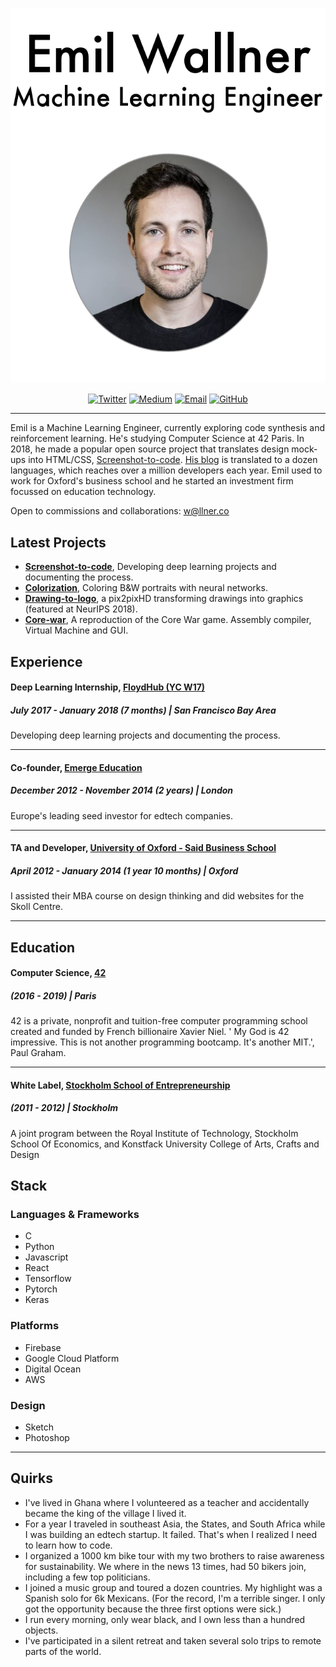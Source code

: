 
<p align="center"><img src="header.svg"></p>

<p align="center">
  <a href="https://twitter.com/emilwallner"><img src="https://img.shields.io/badge/Twitter-6054-blue.svg" alt="Twitter"></a>
  <a href="https://medium.com/emilwallner"><img src="https://img.shields.io/badge/Medium-4256-green.svg" alt="Medium"></a>
  <a href="mailto:w@llner.co"><img src="https://img.shields.io/badge/Email-w%40llner.co-red.svg" alt="Email"></a>
  <a href="https://github.com/emilwallner"><img src="https://img.shields.io/badge/GitHub-1012-lightgrey.svg" alt="GitHub"></a>
</p>

---

Emil is a Machine Learning Engineer, currently exploring code synthesis and reinforcement learning. He's studying Computer Science at 42 Paris. In 2018, he made a popular open source project that translates design mock-ups into HTML/CSS, [Screenshot-to-code](https://github.com/emilwallner/Screenshot-to-code). [His blog](http://medium.com/emilwallner) is translated to a dozen languages, which reaches over a million developers each year. Emil used to work for Oxford's business school and he started an investment firm focussed on education technology. 

Open to commissions and collaborations: w@llner.co

## Latest Projects 

- [**Screenshot-to-code**](https://github.com/emilwallner/Screenshot-to-code), Developing deep learning projects and documenting the process.
- [**Colorization**](https://github.com/emilwallner/Coloring-greyscale-images), Coloring B&W portraits with neural networks.
- [**Drawing-to-logo**](http://www.aiartonline.com/design/emil-wallner/), a pix2pixHD transforming drawings into graphics (featured at NeurIPS 2018).
- [**Core-war**](https://github.com/emilwallner/Corewar), A reproduction of the Core War game. Assembly compiler, Virtual Machine and GUI. 




## Experience 

#### Deep Learning Internship, [FloydHub (YC W17)](https://www.floydhub.com/)
##### July 2017 - January 2018 (7 months)  | San Francisco Bay Area

Developing deep learning projects and documenting the process.

--- 

#### Co-founder, [Emerge Education](https://emerge.education/)
##### December 2012 - November 2014 (2 years) | London

Europe's leading seed investor for edtech companies.

---


#### TA and Developer, [University of Oxford - Said Business School](https://www.sbs.ox.ac.uk/)
##### April 2012 - January 2014 (1 year 10 months) | Oxford

I assisted their MBA course on design thinking and did websites for the Skoll Centre.

---

## Education

#### Computer Science, [42](https://www.42.fr/)
##### (2016 - 2019) | Paris

42 is a private, nonprofit and tuition-free computer programming school created and funded by French billionaire Xavier Niel. ' My God is 42 impressive. This is not another programming bootcamp. It's another MIT.', Paul Graham. 


---

#### White Label, [Stockholm School of Entrepreneurship](https://www.sses.se/)
##### (2011 - 2012) | Stockholm

A joint program between the Royal Institute of Technology, Stockholm School Of Economics, and Konstfack University College of Arts, Crafts and Design


## Stack

### Languages & Frameworks

- C
- Python
- Javascript
- React
- Tensorflow
- Pytorch
- Keras

### Platforms

- Firebase
- Google Cloud Platform
- Digital Ocean
- AWS

### Design

- Sketch
- Photoshop

---


## Quirks

- I've lived in Ghana where I volunteered as a teacher and accidentally became the king of the village I lived it. 
- For a year I traveled in southeast Asia, the States, and South Africa while I was building an edtech startup. It failed. That's when I realized I need to learn how to code. 
- I organized a 1000 km bike tour with my two brothers to raise awareness for sustainability. We where in the news 13 times, had 50 bikers join, including a few top politicians. 
- I joined a music group and toured a dozen countries. My highlight was a Spanish solo for 6k Mexicans. (For the record, I'm a terrible singer. I only got the opportunity because the three first options were sick.)
- I run every morning, only wear black, and I own less than a hundred objects. 
- I've participated in a silent retreat and taken several solo trips to remote parts of the world. 
